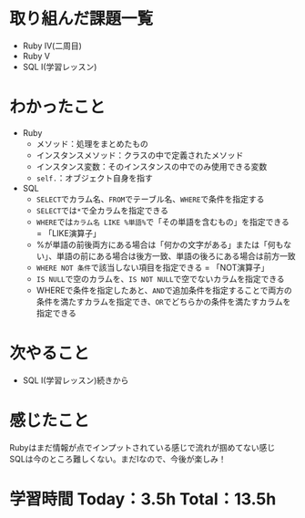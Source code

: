 # 取り組んだ課題一覧
- Ruby Ⅳ(二周目)
- Ruby Ⅴ
- SQL I(学習レッスン)

# わかったこと
- Ruby
  - メソッド：処理をまとめたもの
  - インスタンスメソッド：クラスの中で定義されたメソッド
  - インスタンス変数：そのインスタンスの中でのみ使用できる変数
  - `self.`：オブジェクト自身を指す
- SQL
  - `SELECT`でカラム名、`FROM`でテーブル名、`WHERE`で条件を指定する
  - `SELECT`では`*`で全カラムを指定できる
  - `WHERE`では`カラム名 LIKE %単語%`で「その単語を含むもの」を指定できる = 「LIKE演算子」
  - %が単語の前後両方にある場合は「何かの文字がある」または「何もない」、単語の前にある場合は後方一致、単語の後ろにある場合は前方一致
  - `WHERE NOT 条件`で該当しない項目を指定できる = 「NOT演算子」
  - `IS NULL`で空のカラムを、`IS NOT NULL`で空でないカラムを指定できる
  - WHEREで条件を指定したあと、`AND`で追加条件を指定することで両方の条件を満たすカラムを指定でき、`OR`でどちらかの条件を満たすカラムを指定できる

# 次やること
- SQL I(学習レッスン)続きから

# 感じたこと
Rubyはまだ情報が点でインプットされている感じで流れが掴めてない感じ  
SQLは今のところ難しくない。まだⅠなので、今後が楽しみ！

# 学習時間 Today：3.5h Total：13.5h
